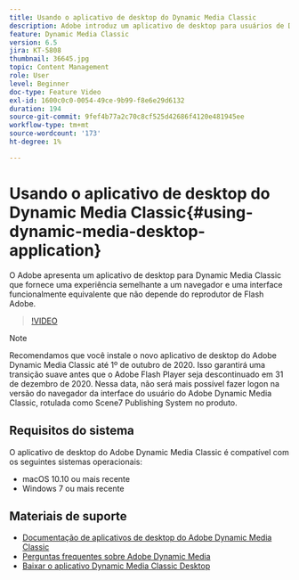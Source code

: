 ```yaml
---
title: Usando o aplicativo de desktop do Dynamic Media Classic
description: Adobe introduz um aplicativo de desktop para usuários de Dynamic Media Classic que não dependem mais da tecnologia de Flash Adobe no navegador.
feature: Dynamic Media Classic
version: 6.5
jira: KT-5808
thumbnail: 36645.jpg
topic: Content Management
role: User
level: Beginner
doc-type: Feature Video
exl-id: 1600c0c0-0054-49ce-9b99-f8e6e29d6132
duration: 194
source-git-commit: 9fef4b77a2c70c8cf525d42686f4120e481945ee
workflow-type: tm+mt
source-wordcount: '173'
ht-degree: 1%

---
```


# Usando o aplicativo de desktop do Dynamic Media Classic{#using-dynamic-media-desktop-application}

O Adobe apresenta um aplicativo de desktop para Dynamic Media Classic que fornece uma experiência semelhante a um navegador e uma interface funcionalmente equivalente que não depende do reprodutor de Flash Adobe.

>[!VIDEO](https://video.tv.adobe.com/v/36645?quality=12&learn=on)

>[!NOTE]
>
> Recomendamos que você instale o novo aplicativo de desktop do Adobe Dynamic Media Classic até 1º de outubro de 2020. Isso garantirá uma transição suave antes que o Adobe Flash Player seja descontinuado em 31 de dezembro de 2020. Nessa data, não será mais possível fazer logon na versão do navegador da interface do usuário do Adobe Dynamic Media Classic, rotulada como Scene7 Publishing System no produto.

## Requisitos do sistema

O aplicativo de desktop do Adobe Dynamic Media Classic é compatível com os seguintes sistemas operacionais:

* macOS 10.10 ou mais recente
* Windows 7 ou mais recente

## Materiais de suporte

* [Documentação de aplicativos de desktop do Adobe Dynamic Media Classic](https://experienceleague.adobe.com/docs/dynamic-media-classic/using/intro/dynamic-media-classic-desktop-app.html)
* [Perguntas frequentes sobre Adobe Dynamic Media](https://experienceleague.adobe.com/docs/dynamic-media-classic/using/new-ui-2020.html)
* [Baixar o aplicativo Dynamic Media Classic Desktop](https://experienceleague.adobe.com/docs/dynamic-media-classic/using/new-ui-2020.html)
